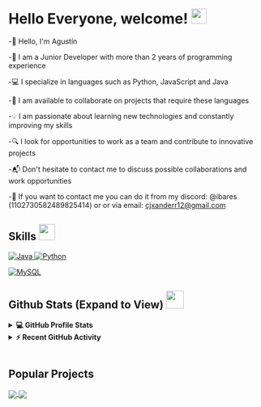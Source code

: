 <h1> Hello Everyone, welcome! <img src = "https://raw.githubusercontent.com/MartinHeinz/MartinHeinz/master/wave.gif" width = 30px> </h1>
<p align='center'>
</p>

-👋 Hello, I'm Agustín

-💼 I am a Junior Developer with more than 2 years of programming experience

-💻 I specialize in languages ​​such as Python, JavaScript and Java

-🚀 I am available to collaborate on projects that require these languages

-💡 I am passionate about learning new technologies and constantly improving my skills

-🔍 I look for opportunities to work as a team and contribute to innovative projects

-📬 Don't hesitate to contact me to discuss possible collaborations and work opportunities

-📨 If you want to contact me you can do it from my discord: @ibares (1102730582489825414) or or via email: cjxanderr12@gmail.com

<h2> Skills <img src = "https://media2.giphy.com/media/QssGEmpkyEOhBCb7e1/giphy.gif?cid=ecf05e47a0n3gi1bfqntqmob8g9aid1oyj2wr3ds3mg700bl&rid=giphy.gif" width = 32px> </h2>
<a href="https://www.java.com" target="_blank"> 
    <img alt="Java" src="https://img.shields.io/badge/Java-ED8B00?style=for-the-badge&logo=java&logoColor=white">
  </a>

   <a href="https://www.python.org" target="_blank">
    <img alt="Python" src="https://img.shields.io/badge/Python-3776AB?style=for-the-badge&logo=python&logoColor=white">
  </a>

<a href="https://www.mysql.com/"><img alt="MySQL" src="https://img.shields.io/badge/Microsoft%20SQL%20Server-CC2927?style=for-the-badge&logo=microsoft%20sql%20server&logoColor=white"></a>

<h2> Github Stats (Expand to View) <img src = "https://i.pinimg.com/originals/65/c4/f4/65c4f452571be1261e9c623f7da488ac.gif" width = 35px> </h2>

<details> 
  <summary><b>💻 GitHub Profile Stats</b></summary>
  <br/>
  <p align="center">
    <a href="https://github.com/anuraghazra/github-readme-stats"><img alt="Aastha's Github Stats" src="https://github-readme-stats.vercel.app/api?username=cjxander&show_icons=true&count_private=true&theme=algolia" height="192px"/></a>
<br/>
  &nbsp;
	  <img src="https://github-readme-stats.vercel.app/api/top-langs?username=cjxander&show_icons=true&locale=en&layout=compact&theme=algolia" alt="cjxander" height="192px"/>
  <br/>
  </p>
</details>


<details>
  <summary><b>⚡ Recent GitHub Activity</b></summary>
  <br/>
   <a href="https://github.com/cjxander"><img alt="cjxander's Activity Graph" src="https://activity-graph.herokuapp.com/graph?username=cjxander&custom_title=cjxander's%20Contribution%20Graph&theme=react-dark" /></a>
  <br/>

</details>

<br/>

## Popular Projects
<a href="https://github.com/cjxander/MINECRAFT-PERO-TODO-LO-QUE-MIRO-SE-DUPLICA">
  <!-- Change the `github-readme-stats.anuraghazra1.vercel.app` to `github-readme-stats.vercel.app`  -->
  <img align="center" src="https://github-readme-stats.anuraghazra1.vercel.app/api/pin/?username=cjxander&repo=MINECRAFT-PERO-TODO-LO-QUE-MIRO-SE-DUPLICA&theme=onedark" />
</a>  


<a href="https://github.com/cjxander/Friend-System">
  <!-- Change the `github-readme-stats.anuraghazra1.vercel.app` to `github-readme-stats.vercel.app`  -->
  <img align="center" src="https://github-readme-stats.anuraghazra1.vercel.app/api/pin/?username=cjxander&repo=Friend-System&theme=onedark" />
</a> 
